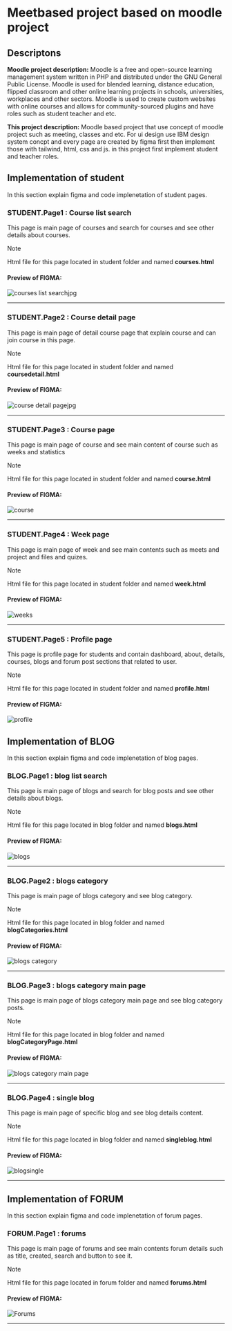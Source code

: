 # Meetbased project based on moodle project

## Descriptons

**Moodle project description:** Moodle is a free and open-source learning management system written in PHP and distributed under the GNU General Public License. Moodle is used for blended learning, distance education, flipped classroom and other online learning projects in schools, universities, workplaces and other sectors.
Moodle is used to create custom websites with online courses and allows for community-sourced plugins and have roles such as student teacher and etc.

**This project description:** Moodle based project that use concept of moodle project such as meeting, classes and etc. For ui design use IBM design system concpt and every page are created by figma first then implement those with tailwind, html, css and js. 
in this project first implement student and teacher roles.

## Implementation of student
In this section explain figma and code implenetation of student pages.
### STUDENT.Page1 : Course list search
This page is main page of courses and search for courses and see other details about courses.
> [!Note]
> Html file for this page located in student folder and named **courses.html**

#### **Preview of FIGMA**:
![courses list searchjpg](https://github.com/user-attachments/assets/827ca773-ccc5-4d18-ba4b-36d8f932b9da)
___

### STUDENT.Page2 : Course detail page
This page is main page of detail course page that explain course and can join course in this page.
> [!Note]
> Html file for this page located in student folder and named **coursedetail.html**

#### **Preview of FIGMA**:
![course detail pagejpg](https://github.com/user-attachments/assets/5958bcfb-ab59-47f7-878f-058b85783644)
___

### STUDENT.Page3 : Course page
This page is main page of course and see main content of course such as weeks and statistics 
> [!Note]
> Html file for this page located in student folder and named **course.html**

#### **Preview of FIGMA**:
![course](https://github.com/user-attachments/assets/442ff4c7-8431-4771-9b7d-09e84add2e28)

___

### STUDENT.Page4 : Week page
This page is main page of week and see main contents such as meets and project and files and quizes. 
> [!Note]
> Html file for this page located in student folder and named **week.html**

#### **Preview of FIGMA**:
![weeks](https://github.com/user-attachments/assets/911d98e9-d97f-477e-9875-b119eb0082dc)

___

### STUDENT.Page5 : Profile page
This page is profile page for students and contain dashboard, about, details, courses, blogs and forum post sections that related to user.
> [!Note]
> Html file for this page located in student folder and named **profile.html**

#### **Preview of FIGMA**:
![profile](https://github.com/user-attachments/assets/655a15de-04be-4db8-abea-89ad9de6114c)


## Implementation of BLOG
In this section explain figma and code implenetation of blog pages.
### BLOG.Page1 : blog list search
This page is main page of blogs and search for blog posts and see other details about blogs.
> [!Note]
> Html file for this page located in blog folder and named **blogs.html**

#### **Preview of FIGMA**:
![blogs](https://github.com/user-attachments/assets/8c5806a2-b12b-4d7b-b834-57cc7871d817)

___

### BLOG.Page2 : blogs category
This page is main page of blogs category and see blog category.
> [!Note]
> Html file for this page located in blog folder and named **blogCategories.html**

#### **Preview of FIGMA**:
![blogs category](https://github.com/user-attachments/assets/e4062298-fc55-4942-8dcf-3a794393f02a)

___

### BLOG.Page3 : blogs category main page
This page is main page of blogs category main page and see blog category posts.
> [!Note]
> Html file for this page located in blog folder and named **blogCategoryPage.html**

#### **Preview of FIGMA**:
![blogs category main page](https://github.com/user-attachments/assets/fc657116-a53e-4833-acc5-ef1fcc211acd)

___

### BLOG.Page4 : single blog
This page is main page of specific blog and see blog details content.
> [!Note]
> Html file for this page located in blog folder and named **singleblog.html**

#### **Preview of FIGMA**:
![blogsingle](https://github.com/user-attachments/assets/be282d25-7367-453b-a767-f4f7f56cdec0)

___

## Implementation of FORUM
In this section explain figma and code implenetation of forum pages.
### FORUM.Page1 : forums
This page is main page of forums and see main contents forum details such as title, created, search and button to see it.
> [!Note]
> Html file for this page located in forum folder and named **forums.html**

#### **Preview of FIGMA**:
![Forums](https://github.com/user-attachments/assets/ddc539ee-5a22-4bec-b2ad-a366f526f20c)

___
